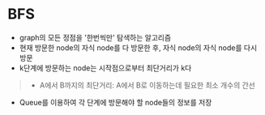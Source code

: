 # BFS
* graph의 모든 정점을 '한번씩만' 탐색하는 알고리즘
* 현재 방문한 node의 자식 node를 다 방문한 후, 자식 node의 자식 node를 다시 방문
* k단계에 방문하는 node는 시작점으로부터 최단거리가 k다
> * A에서 B까지의 최단거리: A에서 B로 이동하는데 필요한 최소 개수의 간선
* Queue를 이용하여 각 단계에 방문해야 할 node들의 정보를 저장
